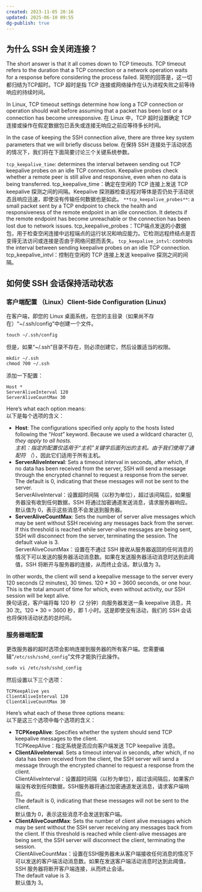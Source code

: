 ```yaml
---
created: 2023-11-05 20:16
updated: 2025-06-10 09:55
dg-publish: true
---
```


## 为什么 SSH 会关闭连接？

The short answer is that it all comes down to TCP timeouts. TCP timeout refers to the duration that a TCP connection or a network operation waits for a response before considering the process failed.
简短的回答是，这一切都归结为TCP超时。TCP 超时是指 TCP 连接或网络操作在认为进程失败之前等待响应的持续时间。

In Linux, TCP timeout settings determine how long a TCP connection or operation should wait before assuming that a packet has been lost or a connection has become unresponsive.
在 Linux 中，TCP 超时设置确定 TCP 连接或操作在假定数据包已丢失或连接无响应之前应等待多长时间。

In the case of keeping the SSH connection alive, there are three key system parameters that we will briefly discuss below.
在保持 SSH 连接处于活动状态的情况下，我们将在下面简要讨论三个关键系统参数。

`tcp_keepalive_time`: determines the interval between sending out TCP keepalive probes on an idle TCP connection. Keepalive probes check whether a remote peer is still alive and responsive, even when no data is being transferred.
tcp_keepalive_time：确定在空闲的 TCP 连接上发送 TCP keepalive 探测之间的间隔。Keepalive 探测器检查远程对等体是否仍处于活动状态且响应迅速，即使没有传输任何数据也是如此。
`**tcp_keepalive_probes**`: a small packet sent by a TCP endpoint to check the health and responsiveness of the remote endpoint in an idle connection. It detects if the remote endpoint has become unreachable or the connection has been lost due to network issues.
tcp_keepalive_probes：TCP端点发送的小数据包，用于检查空闲连接中远程端点的运行状况和响应能力。它检测远程终结点是否变得无法访问或连接是否由于网络问题而丢失。
`tcp_keepalive_intvl`: controls the interval between sending keepalive probes on an idle TCP connection.
tcp_keepalive_intvl：控制在空闲的 TCP 连接上发送 keepalive 探测之间的间隔。

## 如何使 SSH 会话保持活动状态

### 客户端配置 （Linux）Client-Side Configuration (Linux)  

在客户端，即您的 Linux 桌面系统，在您的主目录（如果尚不存在）“~/.ssh/config”中创建一个文件。

```shell
touch ~/.ssh/config
```

但是，如果“~/.ssh”目录不存在，则必须创建它，然后设置适当的权限。

```shell
mkdir ~/.ssh 
chmod 700 ~/.ssh
```

添加一下配置：

```shell
Host *
ServerAliveInterval 120
ServerAliveCountMax 30
```

Here’s what each option means:  
以下是每个选项的含义：

- **Host**: The configurations specified only apply to the hosts listed following the “_Host_” keyword. Because we used a wildcard character (*), they apply to all hosts.  
    主机：指定的配置仅适用于“主机”关键字后面列出的主机。由于我们使用了通配符 （*），因此它们适用于所有主机。
- **ServerAliveInterval**: Sets a timeout interval in seconds, after which, if no data has been received from the server, SSH will send a message through the encrypted channel to request a response from the server. The default is 0, indicating that these messages will not be sent to the server.  
    ServerAliveInterval：设置超时间隔（以秒为单位），超过该间隔后，如果服务器没有收到任何数据，SSH 将通过加密通道发送消息，请求服务器响应。默认值为 0，表示这些消息不会发送到服务器。
- **ServerAliveCountMax**: Sets the number of server alive messages which may be sent without SSH receiving any messages back from the server. If this threshold is reached while server-alive messages are being sent, SSH will disconnect from the server, terminating the session. The default value is 3.  
    ServerAliveCountMax：设置在不通过 SSH 接收从服务器返回的任何消息的情况下可以发送的服务器活动消息数。如果在发送服务器活动消息时达到此阈值，SSH 将断开与服务器的连接，从而终止会话。默认值为 3。

In other words, the client will send a keepalive message to the server every 120 seconds (2 minutes), 30 times. 120 * 30 = 3600 seconds, or one hour. This is the total amount of time for which, even without activity, our SSH session will be kept alive.  
换句话说，客户端将每 120 秒（2 分钟）向服务器发送一条 keepalive 消息，共 30 次。120 * 30 = 3600 秒，即 1 小时。这是即使没有活动，我们的 SSH 会话也将保持活动状态的总时间。




### 服务器端配置
更改服务器的超时选项会影响连接到服务器的所有客户端。您需要编辑“`/etc/ssh/sshd_config`”文件才能执行此操作。  

```shell
sudo vi /etc/ssh/sshd_config
```

然后设置以下三个选项：

```shell
TCPKeepAlive yes
ClientAliveInterval 120 
ClientAliveCountMax 30
```

Here’s what each of these three options means:  
以下是这三个选项中每个选项的含义：

- **TCPKeepAlive**: Specifies whether the system should send TCP keepalive messages to the client.  
    TCPKeepAlive：指定系统是否应向客户端发送 TCP keepalive 消息。
- **ClientAliveInterval**: Sets a timeout interval in seconds, after which, if no data has been received from the client, the SSH server will send a message through the encrypted channel to request a response from the client.  
    ClientAliveInterval：设置超时间隔（以秒为单位），超过该间隔后，如果客户端没有收到任何数据，SSH服务器将通过加密通道发送消息，请求客户端响应。  
    The default is 0, indicating that these messages will not be sent to the client.  
    默认值为 0，表示这些消息不会发送到客户端。
- **ClientAliveCountMax**: Sets the number of client alive messages which may be sent without the SSH server receiving any messages back from the client. If this threshold is reached while client-alive messages are being sent, the SSH server will disconnect the client, terminating the session.  
    ClientAliveCountMax：设置在SSH服务器未从客户端接收任何消息的情况下可以发送的客户端活动消息数。如果在发送客户端活动消息时达到此阈值，SSH 服务器将断开客户端连接，从而终止会话。  
    The default value is 3.  
    默认值为 3。


